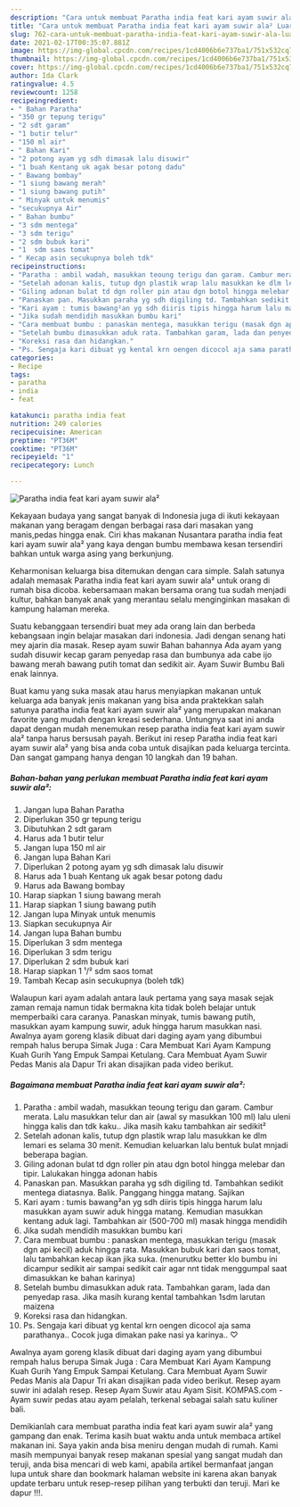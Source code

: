 ```yaml
---
description: "Cara untuk membuat Paratha india feat kari ayam suwir ala² Luar biasa"
title: "Cara untuk membuat Paratha india feat kari ayam suwir ala² Luar biasa"
slug: 762-cara-untuk-membuat-paratha-india-feat-kari-ayam-suwir-ala-luar-biasa
date: 2021-02-17T00:35:07.881Z
image: https://img-global.cpcdn.com/recipes/1cd4006b6e737ba1/751x532cq70/paratha-india-feat-kari-ayam-suwir-ala-foto-resep-utama.jpg
thumbnail: https://img-global.cpcdn.com/recipes/1cd4006b6e737ba1/751x532cq70/paratha-india-feat-kari-ayam-suwir-ala-foto-resep-utama.jpg
cover: https://img-global.cpcdn.com/recipes/1cd4006b6e737ba1/751x532cq70/paratha-india-feat-kari-ayam-suwir-ala-foto-resep-utama.jpg
author: Ida Clark
ratingvalue: 4.5
reviewcount: 1258
recipeingredient:
- " Bahan Paratha"
- "350 gr tepung terigu"
- "2 sdt garam"
- "1 butir telur"
- "150 ml air"
- " Bahan Kari"
- "2 potong ayam yg sdh dimasak lalu disuwir"
- "1 buah Kentang uk agak besar potong dadu"
- " Bawang bombay"
- "1 siung bawang merah"
- "1 siung bawang putih"
- " Minyak untuk menumis"
- "secukupnya Air"
- " Bahan bumbu"
- "3 sdm mentega"
- "3 sdm terigu"
- "2 sdm bubuk kari"
- "1  sdm saos tomat"
- " Kecap asin secukupnya boleh tdk"
recipeinstructions:
- "Paratha : ambil wadah, masukkan teoung terigu dan garam. Cambur merata. Lalu masukkan telur dan air (awal sy masukkan 100 ml) lalu uleni hingga kalis dan tdk kaku.. Jika masih kaku tambahkan air sedikit²"
- "Setelah adonan kalis, tutup dgn plastik wrap lalu masukkan ke dlm lemari es selama 30 menit. Kemudian keluarkan lalu bentuk bulat mnjadi beberapa bagian."
- "Giling adonan bulat td dgn roller pin atau dgn botol hingga melebar dan tipir. Lalukakan hingga adonan habis"
- "Panaskan pan. Masukkan paraha yg sdh digiling td. Tambahkan sedikit mentega diatasnya. Balik. Panggang hingga matang. Sajikan"
- "Kari ayam : tumis bawang²an yg sdh diiris tipis hingga harum lalu masukkan ayam suwir aduk hingga matang. Kemudian masukkan kentang aduk lagi. Tambahkan air (500-700 ml) masak hingga mendidih"
- "Jika sudah mendidih masukkan bumbu kari"
- "Cara membuat bumbu : panaskan mentega, masukkan terigu (masak dgn api kecil) aduk hingga rata. Masukkan bubuk kari dan saos tomat, lalu tambahkan kecap ikan jika suka. (menurutku better klo bumbu ini dicampur sedikit air sampai sedikit cair agar nnt tidak menggumpal saat dimasukkan ke bahan karinya)"
- "Setelah bumbu dimasukkan aduk rata. Tambahkan garam, lada dan penyedap rasa. Jika masih kurang kental tambahkan 1sdm larutan maizena"
- "Koreksi rasa dan hidangkan."
- "Ps. Sengaja kari dibuat yg kental krn oengen dicocol aja sama parathanya.. Cocok juga dimakan pake nasi ya karinya.. ♡"
categories:
- Recipe
tags:
- paratha
- india
- feat

katakunci: paratha india feat 
nutrition: 249 calories
recipecuisine: American
preptime: "PT36M"
cooktime: "PT36M"
recipeyield: "1"
recipecategory: Lunch

---
```



![Paratha india feat kari ayam suwir ala²](https://img-global.cpcdn.com/recipes/1cd4006b6e737ba1/751x532cq70/paratha-india-feat-kari-ayam-suwir-ala-foto-resep-utama.jpg)

Kekayaan budaya yang sangat banyak di Indonesia juga di ikuti kekayaan makanan yang beragam dengan berbagai rasa dari masakan yang manis,pedas hingga enak. Ciri khas makanan Nusantara paratha india feat kari ayam suwir ala² yang kaya dengan bumbu membawa kesan tersendiri bahkan untuk warga asing yang berkunjung.


Keharmonisan keluarga bisa ditemukan dengan cara simple. Salah satunya adalah memasak Paratha india feat kari ayam suwir ala² untuk orang di rumah bisa dicoba. kebersamaan makan bersama orang tua sudah menjadi kultur, bahkan banyak anak yang merantau selalu menginginkan masakan di kampung halaman mereka.

Suatu kebanggaan tersendiri buat mey ada orang lain dan berbeda kebangsaan ingin belajar masakan dari indonesia. Jadi dengan senang hati mey ajarin dia masak. Resep ayam suwir Bahan bahannya Ada ayam yang sudah disuwir kecap garam penyedap rasa dan bumbunya ada cabe ijo bawang merah bawang putih tomat dan sedikit air. Ayam Suwir Bumbu Bali enak lainnya.

Buat kamu yang suka masak atau harus menyiapkan makanan untuk keluarga ada banyak jenis makanan yang bisa anda praktekkan salah satunya paratha india feat kari ayam suwir ala² yang merupakan makanan favorite yang mudah dengan kreasi sederhana. Untungnya saat ini anda dapat dengan mudah menemukan resep paratha india feat kari ayam suwir ala² tanpa harus bersusah payah.
Berikut ini resep Paratha india feat kari ayam suwir ala² yang bisa anda coba untuk disajikan pada keluarga tercinta. Dan sangat gampang hanya dengan 10 langkah dan 19 bahan.


<!--inarticleads1-->

##### Bahan-bahan yang perlukan membuat Paratha india feat kari ayam suwir ala²:

1. Jangan lupa  Bahan Paratha
1. Diperlukan 350 gr tepung terigu
1. Dibutuhkan 2 sdt garam
1. Harus ada 1 butir telur
1. Jangan lupa 150 ml air
1. Jangan lupa  Bahan Kari
1. Diperlukan 2 potong ayam yg sdh dimasak lalu disuwir
1. Harus ada 1 buah Kentang uk agak besar potong dadu
1. Harus ada  Bawang bombay
1. Harap siapkan 1 siung bawang merah
1. Harap siapkan 1 siung bawang putih
1. Jangan lupa  Minyak untuk menumis
1. Siapkan secukupnya Air
1. Jangan lupa  Bahan bumbu
1. Diperlukan 3 sdm mentega
1. Diperlukan 3 sdm terigu
1. Diperlukan 2 sdm bubuk kari
1. Harap siapkan 1 ¹/² sdm saos tomat
1. Tambah  Kecap asin secukupnya (boleh tdk)


Walaupun kari ayam adalah antara lauk pertama yang saya masak sejak zaman remaja namun tidak bermakna kita tidak boleh belajar untuk memperbaiki cara caranya. Panaskan minyak, tumis bawang putih, masukkan ayam kampung suwir, aduk hingga harum masukkan nasi. Awalnya ayam goreng klasik dibuat dari daging ayam yang dibumbui rempah halus berupa Simak Juga : Cara Membuat Kari Ayam Kampung Kuah Gurih Yang Empuk Sampai Ketulang. Cara Membuat Ayam Suwir Pedas Manis ala Dapur Tri akan disajikan pada video berikut. 

<!--inarticleads2-->

##### Bagaimana membuat  Paratha india feat kari ayam suwir ala²:

1. Paratha : ambil wadah, masukkan teoung terigu dan garam. Cambur merata. Lalu masukkan telur dan air (awal sy masukkan 100 ml) lalu uleni hingga kalis dan tdk kaku.. Jika masih kaku tambahkan air sedikit²
1. Setelah adonan kalis, tutup dgn plastik wrap lalu masukkan ke dlm lemari es selama 30 menit. Kemudian keluarkan lalu bentuk bulat mnjadi beberapa bagian.
1. Giling adonan bulat td dgn roller pin atau dgn botol hingga melebar dan tipir. Lalukakan hingga adonan habis
1. Panaskan pan. Masukkan paraha yg sdh digiling td. Tambahkan sedikit mentega diatasnya. Balik. Panggang hingga matang. Sajikan
1. Kari ayam : tumis bawang²an yg sdh diiris tipis hingga harum lalu masukkan ayam suwir aduk hingga matang. Kemudian masukkan kentang aduk lagi. Tambahkan air (500-700 ml) masak hingga mendidih
1. Jika sudah mendidih masukkan bumbu kari
1. Cara membuat bumbu : panaskan mentega, masukkan terigu (masak dgn api kecil) aduk hingga rata. Masukkan bubuk kari dan saos tomat, lalu tambahkan kecap ikan jika suka. (menurutku better klo bumbu ini dicampur sedikit air sampai sedikit cair agar nnt tidak menggumpal saat dimasukkan ke bahan karinya)
1. Setelah bumbu dimasukkan aduk rata. Tambahkan garam, lada dan penyedap rasa. Jika masih kurang kental tambahkan 1sdm larutan maizena
1. Koreksi rasa dan hidangkan.
1. Ps. Sengaja kari dibuat yg kental krn oengen dicocol aja sama parathanya.. Cocok juga dimakan pake nasi ya karinya.. ♡


Awalnya ayam goreng klasik dibuat dari daging ayam yang dibumbui rempah halus berupa Simak Juga : Cara Membuat Kari Ayam Kampung Kuah Gurih Yang Empuk Sampai Ketulang. Cara Membuat Ayam Suwir Pedas Manis ala Dapur Tri akan disajikan pada video berikut. Resep ayam suwir ini adalah resep. Resep Ayam Suwir atau Ayam Sisit. KOMPAS.com - Ayam suwir pedas atau ayam pelalah, terkenal sebagai salah satu kuliner bali. 

Demikianlah cara membuat paratha india feat kari ayam suwir ala² yang gampang dan enak. Terima kasih buat waktu anda untuk membaca artikel makanan ini. Saya yakin anda bisa meniru dengan mudah di rumah. Kami masih mempunyai banyak resep makanan spesial yang sangat mudah dan teruji, anda bisa mencari di web kami, apabila artikel bermanfaat jangan lupa untuk share dan bookmark halaman website ini karena akan banyak update terbaru untuk resep-resep pilihan yang terbukti dan teruji. Mari ke dapur !!!. 

